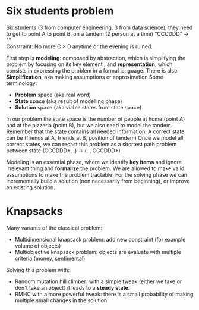 
# Six students problem

Six students (3 from computer engineering, 3 from data science), they need to get to point A to point B, on a tandem (2 person at a time)
"CCCDDD" -> ""  
Constraint: No more C > D anytime or the evening is ruined.

First step is **modeling**: composed by abstraction, which is simplifying the problem by focusing on its key element , and **representation**, which consists in expressing the problem in a formal language. There is also **Simplification**, aka making assumptions or approximation
Some terminology:
- **Problem** space (aka real word)
- **State** space (aka result of modelling phase)
- **Solution** space (aka viable states from state space)

In our problem the state space is the number of people at home (point A) and at the pizzeria (point B), but we also need to model the tandem. Remember that the state contains all needed information!
A correct state can be (friends at A, friends at B, position of tandem)
Once we model all correct states, we can recast this problem as a shortest path problem between state (CCCDDD*, .) -> (. , CCCDDD*)

Modeling is an essential phase, where we identify **key items** and ignore irrelevant thing and **formalize** the problem. We are allowed to make valid assumptions to make the problem tractable.
For the solving phase we can incrementally build a solution (non necessarily from beginning), or improve an existing solution.

# Knapsacks

Many variants of the classical problem:
- Multidimensional knapsack problem: add new constraint (for example volume of objects)
- Multiobjective knapsack problem: objects are evaluate with multiple criteria (money, sentimental)

Solving this problem with:
- Random mutation hill climber: with a simple tweak (either we take or don't take an object) it leads to a **steady state**.
- RMHC with a more powerful tweak: there is a small probability of making multiple small changes in the solution

